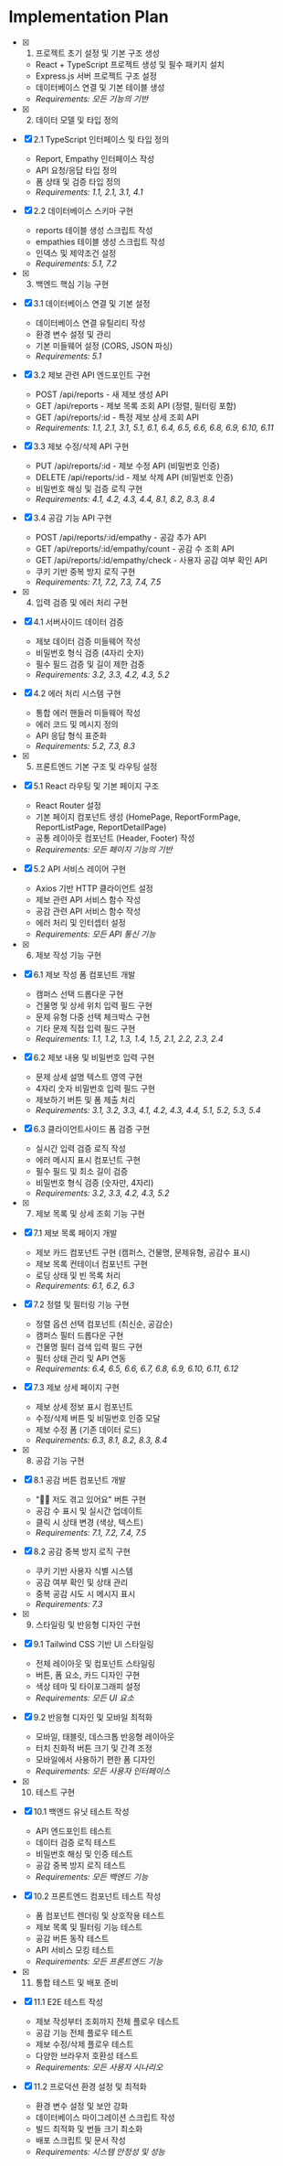 # Implementation Plan

- [x] 1. 프로젝트 초기 설정 및 기본 구조 생성

  - React + TypeScript 프로젝트 생성 및 필수 패키지 설치
  - Express.js 서버 프로젝트 구조 설정
  - 데이터베이스 연결 및 기본 테이블 생성
  - _Requirements: 모든 기능의 기반_

- [x] 2. 데이터 모델 및 타입 정의

- [x] 2.1 TypeScript 인터페이스 및 타입 정의

  - Report, Empathy 인터페이스 작성
  - API 요청/응답 타입 정의
  - 폼 상태 및 검증 타입 정의
  - _Requirements: 1.1, 2.1, 3.1, 4.1_

- [x] 2.2 데이터베이스 스키마 구현

  - reports 테이블 생성 스크립트 작성
  - empathies 테이블 생성 스크립트 작성
  - 인덱스 및 제약조건 설정
  - _Requirements: 5.1, 7.2_

- [x] 3. 백엔드 핵심 기능 구현

- [x] 3.1 데이터베이스 연결 및 기본 설정

  - 데이터베이스 연결 유틸리티 작성
  - 환경 변수 설정 및 관리
  - 기본 미들웨어 설정 (CORS, JSON 파싱)
  - _Requirements: 5.1_

- [x] 3.2 제보 관련 API 엔드포인트 구현

  - POST /api/reports - 새 제보 생성 API
  - GET /api/reports - 제보 목록 조회 API (정렬, 필터링 포함)
  - GET /api/reports/:id - 특정 제보 상세 조회 API
  - _Requirements: 1.1, 2.1, 3.1, 5.1, 6.1, 6.4, 6.5, 6.6, 6.8, 6.9, 6.10, 6.11_

- [x] 3.3 제보 수정/삭제 API 구현

  - PUT /api/reports/:id - 제보 수정 API (비밀번호 인증)
  - DELETE /api/reports/:id - 제보 삭제 API (비밀번호 인증)
  - 비밀번호 해싱 및 검증 로직 구현
  - _Requirements: 4.1, 4.2, 4.3, 4.4, 8.1, 8.2, 8.3, 8.4_

- [x] 3.4 공감 기능 API 구현

  - POST /api/reports/:id/empathy - 공감 추가 API
  - GET /api/reports/:id/empathy/count - 공감 수 조회 API
  - GET /api/reports/:id/empathy/check - 사용자 공감 여부 확인 API
  - 쿠키 기반 중복 방지 로직 구현
  - _Requirements: 7.1, 7.2, 7.3, 7.4, 7.5_

- [x] 4. 입력 검증 및 에러 처리 구현

- [x] 4.1 서버사이드 데이터 검증

  - 제보 데이터 검증 미들웨어 작성
  - 비밀번호 형식 검증 (4자리 숫자)
  - 필수 필드 검증 및 길이 제한 검증
  - _Requirements: 3.2, 3.3, 4.2, 4.3, 5.2_

- [x] 4.2 에러 처리 시스템 구현

  - 통합 에러 핸들러 미들웨어 작성
  - 에러 코드 및 메시지 정의
  - API 응답 형식 표준화
  - _Requirements: 5.2, 7.3, 8.3_

- [x] 5. 프론트엔드 기본 구조 및 라우팅 설정

- [x] 5.1 React 라우팅 및 기본 페이지 구조

  - React Router 설정
  - 기본 페이지 컴포넌트 생성 (HomePage, ReportFormPage, ReportListPage, ReportDetailPage)
  - 공통 레이아웃 컴포넌트 (Header, Footer) 작성
  - _Requirements: 모든 페이지 기능의 기반_

- [x] 5.2 API 서비스 레이어 구현

  - Axios 기반 HTTP 클라이언트 설정
  - 제보 관련 API 서비스 함수 작성
  - 공감 관련 API 서비스 함수 작성
  - 에러 처리 및 인터셉터 설정
  - _Requirements: 모든 API 통신 기능_

- [x] 6. 제보 작성 기능 구현

- [x] 6.1 제보 작성 폼 컴포넌트 개발

  - 캠퍼스 선택 드롭다운 구현
  - 건물명 및 상세 위치 입력 필드 구현
  - 문제 유형 다중 선택 체크박스 구현
  - 기타 문제 직접 입력 필드 구현
  - _Requirements: 1.1, 1.2, 1.3, 1.4, 1.5, 2.1, 2.2, 2.3, 2.4_

- [x] 6.2 제보 내용 및 비밀번호 입력 구현

  - 문제 상세 설명 텍스트 영역 구현
  - 4자리 숫자 비밀번호 입력 필드 구현
  - 제보하기 버튼 및 폼 제출 처리
  - _Requirements: 3.1, 3.2, 3.3, 4.1, 4.2, 4.3, 4.4, 5.1, 5.2, 5.3, 5.4_

- [x] 6.3 클라이언트사이드 폼 검증 구현

  - 실시간 입력 검증 로직 작성
  - 에러 메시지 표시 컴포넌트 구현
  - 필수 필드 및 최소 길이 검증
  - 비밀번호 형식 검증 (숫자만, 4자리)
  - _Requirements: 3.2, 3.3, 4.2, 4.3, 5.2_

- [x] 7. 제보 목록 및 상세 조회 기능 구현

- [x] 7.1 제보 목록 페이지 개발

  - 제보 카드 컴포넌트 구현 (캠퍼스, 건물명, 문제유형, 공감수 표시)
  - 제보 목록 컨테이너 컴포넌트 구현
  - 로딩 상태 및 빈 목록 처리
  - _Requirements: 6.1, 6.2, 6.3_

- [x] 7.2 정렬 및 필터링 기능 구현

  - 정렬 옵션 선택 컴포넌트 (최신순, 공감순)
  - 캠퍼스 필터 드롭다운 구현
  - 건물명 필터 검색 입력 필드 구현
  - 필터 상태 관리 및 API 연동
  - _Requirements: 6.4, 6.5, 6.6, 6.7, 6.8, 6.9, 6.10, 6.11, 6.12_

- [x] 7.3 제보 상세 페이지 구현

  - 제보 상세 정보 표시 컴포넌트
  - 수정/삭제 버튼 및 비밀번호 인증 모달
  - 제보 수정 폼 (기존 데이터 로드)
  - _Requirements: 6.3, 8.1, 8.2, 8.3, 8.4_

- [x] 8. 공감 기능 구현

- [x] 8.1 공감 버튼 컴포넌트 개발

  - "🙋‍♂️ 저도 겪고 있어요" 버튼 구현
  - 공감 수 표시 및 실시간 업데이트
  - 클릭 시 상태 변경 (색상, 텍스트)
  - _Requirements: 7.1, 7.2, 7.4, 7.5_

- [x] 8.2 공감 중복 방지 로직 구현

  - 쿠키 기반 사용자 식별 시스템
  - 공감 여부 확인 및 상태 관리
  - 중복 공감 시도 시 메시지 표시
  - _Requirements: 7.3_

- [x] 9. 스타일링 및 반응형 디자인 구현

- [x] 9.1 Tailwind CSS 기반 UI 스타일링

  - 전체 레이아웃 및 컴포넌트 스타일링
  - 버튼, 폼 요소, 카드 디자인 구현
  - 색상 테마 및 타이포그래피 설정
  - _Requirements: 모든 UI 요소_

- [x] 9.2 반응형 디자인 및 모바일 최적화

  - 모바일, 태블릿, 데스크톱 반응형 레이아웃
  - 터치 친화적 버튼 크기 및 간격 조정
  - 모바일에서 사용하기 편한 폼 디자인
  - _Requirements: 모든 사용자 인터페이스_

- [x] 10. 테스트 구현

- [x] 10.1 백엔드 유닛 테스트 작성

  - API 엔드포인트 테스트
  - 데이터 검증 로직 테스트
  - 비밀번호 해싱 및 인증 테스트
  - 공감 중복 방지 로직 테스트
  - _Requirements: 모든 백엔드 기능_

- [x] 10.2 프론트엔드 컴포넌트 테스트 작성

  - 폼 컴포넌트 렌더링 및 상호작용 테스트
  - 제보 목록 및 필터링 기능 테스트
  - 공감 버튼 동작 테스트
  - API 서비스 모킹 테스트
  - _Requirements: 모든 프론트엔드 기능_

- [x] 11. 통합 테스트 및 배포 준비


- [x] 11.1 E2E 테스트 작성

  - 제보 작성부터 조회까지 전체 플로우 테스트
  - 공감 기능 전체 플로우 테스트
  - 제보 수정/삭제 플로우 테스트
  - 다양한 브라우저 호환성 테스트
  - _Requirements: 모든 사용자 시나리오_

- [x] 11.2 프로덕션 환경 설정 및 최적화

  - 환경 변수 설정 및 보안 강화
  - 데이터베이스 마이그레이션 스크립트 작성
  - 빌드 최적화 및 번들 크기 최소화
  - 배포 스크립트 및 문서 작성
  - _Requirements: 시스템 안정성 및 성능_
